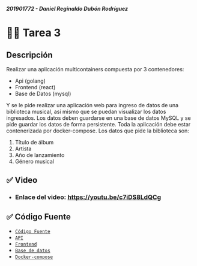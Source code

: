 ***201901772 - Daniel Reginaldo Dubón Rodríguez***

# 👨‍💻 Tarea 3

## Descripción

Realizar una aplicación multicontainers compuesta por 3 contenedores:
- Api (golang)
- Frontend (react)
- Base de Datos (mysql)

Y se le pide realizar una aplicación web para ingreso de datos de una biblioteca
musical, así mismo que se puedan visualizar los datos ingresados. Los datos deben
guardarse en una base de datos MySQL y se pide guardar los datos de forma
persistente. Toda la aplicación debe estar contenerizada por docker-compose.
Los datos que pide la biblioteca son:

  1. Título de álbum
  2. Artista
  3. Año de lanzamiento
  4. Género musical

## ✅ Video

- ### Enlace del video: https://youtu.be/c7iDS8LdQCg

## ✅ Código Fuente

- [`Código Fuente`](./Codigo_Fuente)
- [`API`](./Codigo_Fuente/API)
- [`Frontend`](./Codigo_Fuente/Frontend)
- [`Base de datos`](./Codigo_Fuente/db)
- [`Docker-compose`](./Codigo_Fuente/docker-compose.yml)
